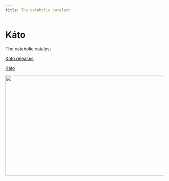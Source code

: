 ```yaml
---
title: The catabolic catalyst
---
```


<div class="jumbotron text-center">
  <h1>Káto</h1>
  <p class="lead">
    The catabolic catalyst
  </p>
  <p>
    <a href="https://github.com/katosys/kato/releases"
        class="btn btn-lg btn-primary">
      Káto releases
    </a>
  </p>
</div>


[Káto](https://github.com/katosys/kato)

<p class="text-center">
  <img src="{{ site.baseurl}}/img/architecture.png" width="610" height="320" alt="">
</p>
